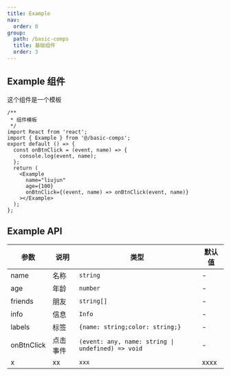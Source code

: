 ```yaml
---
title: Example
nav:
  order: 0
group:
  path: /basic-comps
  title: 基础组件
  order: 3
---
```


## Example 组件

这个组件是一个模板

```tsx
/**
 * 组件模板
 */
import React from 'react';
import { Example } from '@/basic-comps';
export default () => {
  const onBtnClick = (event, name) => {
    console.log(event, name);
  };
  return (
    <Example
      name="liujun"
      age={100}
      onBtnClick={(event, name) => onBtnClick(event, name)}
    ></Example>
  );
};
```

## Example API

| 参数       | 说明     | 类型                                              | 默认值 |
| ---------- | -------- | ------------------------------------------------- | ------ |
| name       | 名称     | `string`                                          | -      |
| age        | 年龄     | `number`                                          | -      |
| friends    | 朋友     | `string[]`                                        | -      |
| info       | 信息     | `Info`                                            | -      |
| labels     | 标签     | `{name: string;color: string;}`                   | -      |
| onBtnClick | 点击事件 | `(event: any, name: string \| undefined) => void` | -      |
| x          | xx       | `xxx`                                             | xxxx   |

